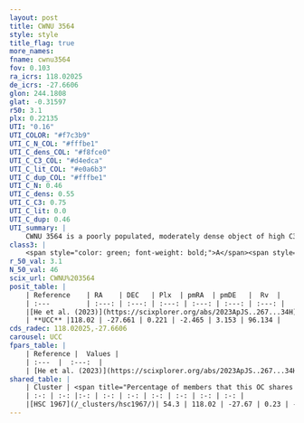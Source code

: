 ```yaml
---
layout: post
title: CWNU 3564
style: style
title_flag: true
more_names: 
fname: cwnu3564
fov: 0.103
ra_icrs: 118.02025
de_icrs: -27.6606
glon: 244.1808
glat: -0.31597
r50: 3.1
plx: 0.22135
UTI: "0.16"
UTI_COLOR: "#f7c3b9"
UTI_C_N_COL: "#fffbe1"
UTI_C_dens_COL: "#f8fce0"
UTI_C_C3_COL: "#d4edca"
UTI_C_lit_COL: "#e0a6b3"
UTI_C_dup_COL: "#fffbe1"
UTI_C_N: 0.46
UTI_C_dens: 0.55
UTI_C_C3: 0.75
UTI_C_lit: 0.0
UTI_C_dup: 0.46
UTI_summary: |
    CWNU 3564 is a poorly populated, moderately dense object of high C3 quality. It was recently reported in the literature.<br><br><span style="color: #99180f; font-weight: bold;">Warning: </span>This is possibly a duplicated object, which shares a significant percentage of members with at least one previously reported entry.
class3: |
    <span style="color: green; font-weight: bold;">A</span><span style="color: #FFC300; font-weight: bold;">B</span>
r_50_val: 3.1
N_50_val: 46
scix_url: CWNU%203564
posit_table: |
    | Reference    | RA    | DEC   | Plx  | pmRA  | pmDE   |  Rv  |
    | :---         | :---: | :---: | :---: | :---: | :---: | :---: |
    |[He et al. (2023)](https://scixplorer.org/abs/2023ApJS..267...34H) | 118.02 | -27.668 | 0.212 | -2.469 | 3.14 | 84.13 |
    | **UCC** |118.02 | -27.661 | 0.221 | -2.465 | 3.153 | 96.134 | 
cds_radec: 118.02025,-27.6606
carousel: UCC
fpars_table: |
    | Reference |  Values |
    | :---  |  :---:  |
    | [He et al. (2023)](https://scixplorer.org/abs/2023ApJS..267...34H) | `A0=2.05, m-M=13.7, logA=7.8` |
shared_table: |
    | Cluster | <span title="Percentage of members that this OC shares with the ones listed">%</span>   | RA   | DEC   | Plx   | pmRA  | pmDE  | Rv | UTI |
    | :-: | :-: |:-: | :-: | :-: | :-: | :-: | :-: | :-: |
    |[HSC 1967](/_clusters/hsc1967/)| 54.3 | 118.02 | -27.67 | 0.23 | -2.46 | 3.16 | -- |0.4 |
---
```


